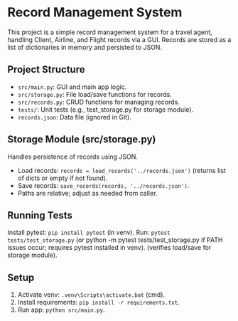 # Record Management System

This project is a simple record management system for a travel agent, handling Client, Airline, and Flight records via a GUI. Records are stored as a list of dictionaries in memory and persisted to JSON.

## Project Structure
- `src/main.py`: GUI and main app logic.
- `src/storage.py`: File load/save functions for records.
- `src/records.py`: CRUD functions for managing records.
- `tests/`: Unit tests (e.g., test_storage.py for storage module).
- `records.json`: Data file (ignored in Git).

## Storage Module (src/storage.py)
Handles persistence of records using JSON.
- Load records: `records = load_records('../records.json')` (returns list of dicts or empty if not found).
- Save records: `save_records(records, '../records.json')`.
- Paths are relative; adjust as needed from caller.

## Running Tests
Install pytest: `pip install pytest` (in venv).
Run: `pytest tests/test_storage.py` (or python -m pytest tests/test_storage.py if PATH issues occur; requires pytest installed in venv). (verifies load/save for storage module).

## Setup
1. Activate venv: `.venv\Scripts\activate.bat` (cmd).
2. Install requirements: `pip install -r requirements.txt`.
3. Run app: `python src/main.py`.